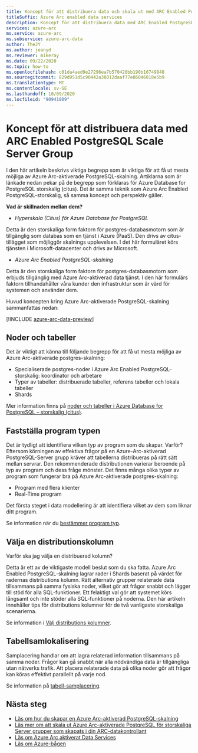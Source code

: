 ```yaml
---
title: Koncept för att distribuera data och skala ut med ARC Enabled PostgreSQL storskalig Server Group
titleSuffix: Azure Arc enabled data services
description: Koncept för att distribuera data med ARC Enabled PostgreSQL Scale Server Group
services: azure-arc
ms.service: azure-arc
ms.subservice: azure-arc-data
author: TheJY
ms.author: jeanyd
ms.reviewer: mikeray
ms.date: 09/22/2020
ms.topic: how-to
ms.openlocfilehash: c01da4aed9e27296ea7b570420bb190b16749848
ms.sourcegitcommit: 829d951d5c90442a38012daaf77e86046018e5b9
ms.translationtype: MT
ms.contentlocale: sv-SE
ms.lasthandoff: 10/09/2020
ms.locfileid: "90941809"
---
```

# <a name="concepts-for-distributing-data-with-arc-enabled-postgresql-hyperscale-server-group"></a>Koncept för att distribuera data med ARC Enabled PostgreSQL Scale Server Group

I den här artikeln beskrivs viktiga begrepp som är viktiga för att få ut mesta möjliga av Azure Arc-aktiverade PostgreSQL-skalning.
Artiklarna som är länkade nedan pekar på de begrepp som förklaras för Azure Database for PostgreSQL storskalig (citus). Det är samma teknik som Azure Arc Enabled PostgreSQL-storskalig, så samma koncept och perspektiv gäller.

**Vad är skillnaden mellan dem?**
- _Hyperskala (Citus) för Azure Database for PostgreSQL_

Detta är den storskaliga form faktorn för postgres-databasmotorn som är tillgänglig som databas som en tjänst i Azure (PaaS). Den drivs av citus-tillägget som möjliggör skalnings upplevelsen. I det här formuläret körs tjänsten i Microsoft-datacenter och drivs av Microsoft.

- _Azure Arc Enabled PostgreSQL-skalning_

Detta är den storskaliga form faktorn för postgres-databasmotorn som erbjuds tillgänglig med Azure Arc-aktiverad data tjänst. I den här formulärs faktorn tillhandahåller våra kunder den infrastruktur som är värd för systemen och använder dem.

Huvud koncepten kring Azure Arc-aktiverade PostgreSQL-skalning sammanfattas nedan:

[!INCLUDE [azure-arc-data-preview](../../../includes/azure-arc-data-preview.md)]

## <a name="nodes-and-tables"></a>Noder och tabeller
Det är viktigt att känna till följande begrepp för att få ut mesta möjliga av Azure Arc-aktiverade postgres-skalning:
- Specialiserade postgres-noder i Azure Arc Enabled PostgreSQL-storskalig: koordinator och arbetare
- Typer av tabeller: distribuerade tabeller, referens tabeller och lokala tabeller
- Shards

Mer information finns på [noder och tabeller i Azure Database for PostgreSQL – storskalig (citus)](../../postgresql/concepts-hyperscale-nodes.md). 

## <a name="determine-the-application-type"></a>Fastställa program typen
Det är tydligt att identifiera vilken typ av program som du skapar. Varför? Eftersom körningen av effektiva frågor på en Azure-Arc-aktiverad PostgreSQL-Server grupp kräver att tabellerna distribueras på rätt sätt mellan servrar. Den rekommenderade distributionen varierar beroende på typ av program och dess fråge mönster. Det finns många olika typer av program som fungerar bra på Azure Arc-aktiverade postgres-skalning:
- Program med flera klienter
- Real-Time program

Det första steget i data modellering är att identifiera vilket av dem som liknar ditt program.

Se information när du [bestämmer program typ](../../postgresql/concepts-hyperscale-app-type.md).


## <a name="choose-a-distribution-column"></a>Välja en distributionskolumn
Varför ska jag välja en distribuerad kolumn?

Detta är ett av de viktigaste modell beslut som du ska fatta. Azure Arc Enabled PostgreSQL-skalning lagrar rader i Shards baserat på värdet för radernas distributions kolumn. Rätt alternativ grupper relaterade data tillsammans på samma fysiska noder, vilket gör att frågor snabbt och lägger till stöd för alla SQL-funktioner. Ett felaktigt val gör att systemet körs långsamt och inte stöder alla SQL-funktioner på noderna. Den här artikeln innehåller tips för distributions kolumner för de två vanligaste storskaliga scenarierna.

Se information i [Välj distributions kolumner](../../postgresql/concepts-hyperscale-choose-distribution-column.md).


## <a name="table-colocation"></a>Tabellsamlokalisering

Samplacering handlar om att lagra relaterad information tillsammans på samma noder. Frågor kan gå snabbt när alla nödvändiga data är tillgängliga utan nätverks trafik. Att placera relaterade data på olika noder gör att frågor kan köras effektivt parallellt på varje nod.

Se information på [tabell-samplacering](../../postgresql/concepts-hyperscale-colocation.md).


## <a name="next-steps"></a>Nästa steg
- [Läs om hur du skapar en Azure Arc-aktiverad PostgreSQL-skalning](create-postgresql-hyperscale-server-group.md)
- [Läs mer om att skala ut Azure Arc-aktiverade PostgreSQL för storskaliga Server grupper som skapats i din ARC-datakontrollant](scale-out-postgresql-hyperscale-server-group.md)
- [Läs om Azure Arc aktiverat Data Services](https://azure.microsoft.com/services/azure-arc/hybrid-data-services)
- [Läs om Azure-bågen](https://aka.ms/azurearc)


